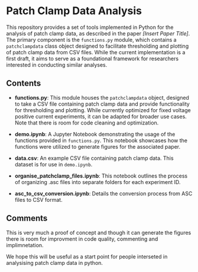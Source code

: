 # Patch Clamp Data Analysis

This repository provides a set of tools implemented in Python for the analysis of patch clamp data, as described in the paper *[Insert Paper Title]*. The primary component is the `functions.py` module, which contains a `patchclampdata` class object designed to facilitate thresholding and plotting of patch clamp data from CSV files. While the current implementation is a first draft, it aims to serve as a foundational framework for researchers interested in conducting similar analyses.

## Contents

- **functions.py**: This module houses the `patchclampdata` object, designed to take a CSV file containing patch clamp data and provide functionality for thresholding and plotting. While currently optimized for fixed voltage positive current experiments, it can be adapted for broader use cases. Note that there is room for code cleaning and optimization.

- **demo.ipynb**: A Jupyter Notebook demonstrating the usage of the functions provided in `functions.py`. This notebook showcases how the functions were utilized to generate figures for the associated paper.

- **data.csv**: An example CSV file containing patch clamp data. This dataset is for use in `demo.ipynb`.

- **organise_patchclamp_files.ipynb**: This notebook outlines the process of organizing .asc files into separate folders for each experiment ID.

- **asc_to_csv_conversion.ipynb**: Details the conversion process from ASC files to CSV format. 

## Comments

This is very much a proof of concept and though it can generate the figures there is room for improvment in code quality, commenting and implimnetation.

We hope this will be useful as a start point for people interseted in analysising patch clamp data in python.

